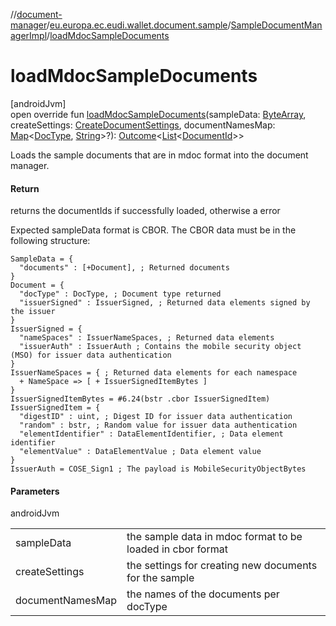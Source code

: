 //[document-manager](../../../index.md)/[eu.europa.ec.eudi.wallet.document.sample](../index.md)/[SampleDocumentManagerImpl](index.md)/[loadMdocSampleDocuments](load-mdoc-sample-documents.md)

# loadMdocSampleDocuments

[androidJvm]\
open override fun [loadMdocSampleDocuments](load-mdoc-sample-documents.md)(sampleData: [ByteArray](https://kotlinlang.org/api/latest/jvm/stdlib/kotlin-stdlib/kotlin/-byte-array/index.html), createSettings: [CreateDocumentSettings](../../eu.europa.ec.eudi.wallet.document/-create-document-settings/index.md), documentNamesMap: [Map](https://kotlinlang.org/api/latest/jvm/stdlib/kotlin-stdlib/kotlin.collections/-map/index.html)&lt;[DocType](../../eu.europa.ec.eudi.wallet.document/-doc-type/index.md), [String](https://kotlinlang.org/api/latest/jvm/stdlib/kotlin-stdlib/kotlin/-string/index.html)&gt;?): [Outcome](../../eu.europa.ec.eudi.wallet.document/-outcome/index.md)&lt;[List](https://kotlinlang.org/api/latest/jvm/stdlib/kotlin-stdlib/kotlin.collections/-list/index.html)&lt;[DocumentId](../../eu.europa.ec.eudi.wallet.document/-document-id/index.md)&gt;&gt;

Loads the sample documents that are in mdoc format into the document manager.

#### Return

returns the documentIds if successfully loaded, otherwise a error

Expected sampleData format is CBOR. The CBOR data must be in the following structure:

```cddl
SampleData = {
  "documents" : [+Document], ; Returned documents
}
Document = {
  "docType" : DocType, ; Document type returned
  "issuerSigned" : IssuerSigned, ; Returned data elements signed by the issuer
}
IssuerSigned = {
  "nameSpaces" : IssuerNameSpaces, ; Returned data elements
  "issuerAuth" : IssuerAuth ; Contains the mobile security object (MSO) for issuer data authentication
}
IssuerNameSpaces = { ; Returned data elements for each namespace
  + NameSpace => [ + IssuerSignedItemBytes ]
}
IssuerSignedItemBytes = #6.24(bstr .cbor IssuerSignedItem)
IssuerSignedItem = {
  "digestID" : uint, ; Digest ID for issuer data authentication
  "random" : bstr, ; Random value for issuer data authentication
  "elementIdentifier" : DataElementIdentifier, ; Data element identifier
  "elementValue" : DataElementValue ; Data element value
}
IssuerAuth = COSE_Sign1 ; The payload is MobileSecurityObjectBytes
```

#### Parameters

androidJvm

| | |
|---|---|
| sampleData | the sample data in mdoc format to be loaded in cbor format |
| createSettings | the settings for creating new documents for the sample |
| documentNamesMap | the names of the documents per docType |
